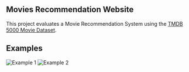 <h2>Movies Recommendation Website</h2>
<p>This project evaluates a Movie Recommendation System using the <a href="https://www.kaggle.com/datasets/tmdb/tmdb-movie-metadata">TMDB 5000 Movie Dataset</a>.</p>

<h2>Examples</h2>
<img src="path_to_your_image1.png" alt="Example 1">
<img src="path_to_your_image2.png" alt="Example 2">
